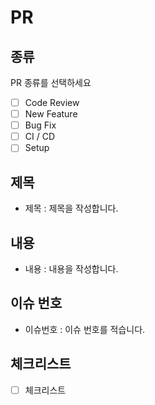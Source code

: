 # PR

## 종류

PR 종류를 선택하세요

- [ ] Code Review
- [ ] New Feature
- [ ] Bug Fix
- [ ] CI / CD
- [ ] Setup

## 제목

- 제목 : 제목을 작성합니다.

## 내용

- 내용 : 내용을 작성합니다.

## 이슈 번호

- 이슈번호 : 이슈 번호를 적습니다.

## 체크리스트

- [ ] 체크리스트
